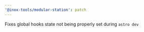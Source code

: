 ```yaml
---
'@inox-tools/modular-station': patch
---
```


Fixes global hooks state not being properly set during `astro dev`
